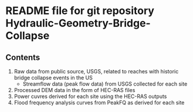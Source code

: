 # README file for git repository Hydraulic-Geometry-Bridge-Collapse
## Contents
1. Raw data from public source, USGS, related to reaches with historic bridge collapse events in the US
    - Streamflow data (peak flow data) from USGS collected for each site
2. Processed DEM data in the form of HEC-RAS files
3. Power cuvres derived for each site using the HEC-RAS outputs
4. Flood frequency analysis curves from PeakFQ as derived for each site
